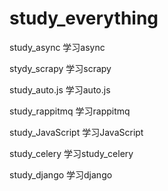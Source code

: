 # study_everything

study_async    学习async

stydy_scrapy   学习scrapy

study_auto.js   学习auto.js

study_rappitmq   学习rappitmq

study_JavaScript  学习JavaScript

study_celery  学习study_celery  

study_django  学习django

